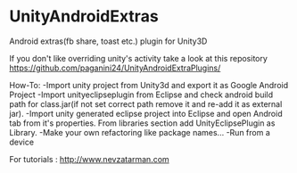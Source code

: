 UnityAndroidExtras
==================

Android extras(fb share, toast etc.) plugin for Unity3D

If you don't like overriding unity's activity take a look at this repository https://github.com/paganini24/UnityAndroidExtraPlugins/

How-To:
-Import unity project from Unity3d and export it as Google Android Project
-Import unityeclipseplugin from Eclipse and check android build path for class.jar(if not set correct path remove it and re-add it as external jar).
-Import unity generated eclipse project into Eclipse and open Android tab from it's properties. From libraries section add UnityEclipsePlugin as Library.
-Make your own refactoring like package names...
-Run from a device

For tutorials : http://www.nevzatarman.com
